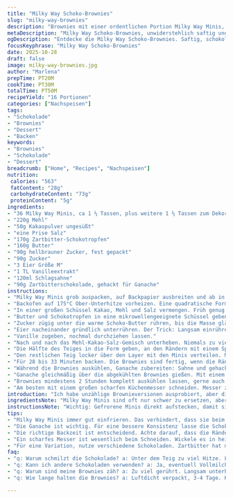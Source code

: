 ```yaml
---
title: "Milky Way Schoko-Brownies"
slug: "milky-way-brownies"
description: "Brownies mit einer ordentlichen Portion Milky Way Minis, dreifach Schokolade, und einer Ganache aus Sahne und dunkler Schokolade. Die Milky Way schrumpfen im Ofen nicht, sondern schmelzen zu einer cremigen Schicht, die beim Backen fast karamellisiert. Die Brownies bleiben dabei saftig, nicht zu süß, und durch die Ganache samtig. Eingefrorene Minis helfen, damit sie beim Backen nicht komplett verlaufen. Weniger Zucker als üblich, dafür Zartbitterschokolade für Tiefe im Aroma. Die Milky Way unter der Oberseite geben einen hübschen Kontrast zur dunklen Ganache oben drauf. Backzeit etwas kürzer als normal, um die Feuchtigkeit zu bewahren. Ein bisschen Experimentierfreude ist gefragt, vor allem, wenn die Minis nicht im Gefrierfach landen – dann verwandeln sie sich schnell in eine klebrige Masse. Lässt sich gut portionsweise einfrieren und die Ganache rundet das Ganze ab. Scharfe Kanten beim Schneiden verhindern klebrige Finger, je kühler die Brownies sind, desto einfacher. Nach dem Abkühlen im Kühlschrank lagern für perfekten Schnitt. "
metaDescription: "Milky Way Schoko-Brownies, unwiderstehlich saftig und schokoladig, mit köstlicher Ganache und Milky Way Minis - ein Genuss für alle Schokoladenliebhaber."
ogDescription: "Entdecke die Milky Way Schoko-Brownies. Saftig, schokoladig, mit Milky Way Minis. Perfekt für Schokoladenliebhaber, ein tolles Dessert."
focusKeyphrase: "Milky Way Schoko-Brownies"
date: 2025-10-28
draft: false
image: milky-way-brownies.jpg
author: "Marlena"
prepTime: PT20M
cookTime: PT30M
totalTime: PT50M
recipeYield: "16 Portionen"
categories: ["Nachspeisen"]
tags:
- "Schokolade"
- "Brownies"
- "Dessert"
- "Backen"
keywords:
- "Brownies"
- "Schokolade"
- "Dessert"
breadcrumb: ["Home", "Recipes", "Nachspeisen"]
nutrition: 
 calories: "563"
 fatContent: "28g"
 carbohydrateContent: "73g"
 proteinContent: "5g"
ingredients:
- "36 Milky Way Minis, ca 1 ⅔ Tassen, plus weitere 1 ⅓ Tassen zum Dekorieren"
- "220g Mehl"
- "50g Kakaopulver ungesüßt"
- "eine Prise Salz"
- "170g Zartbitter-Schokotropfen"
- "160g Butter"
- "90g hellbrauner Zucker, fest gepackt"
- "90g Zucker"
- "3 Eier Größe M"
- "1 TL Vanilleextrakt"
- "120ml Schlagsahne"
- "90g Zartbitterschokolade, gehackt für Ganache"
instructions:
- "Milky Way Minis grob auspacken, auf Backpapier ausbreiten und ab in den Gefrierschrank . Das Kühlen macht schlauer, denn so verlaufen die Minis später nicht komplett im Teig, sondern behalten einzelne Schichten."
- "Backofen auf 175°C Ober-Unterhitze vorheizen. Eine quadratische Form (ca 23x23 cm) mit Backpapier auslegen, das über die Ränder hängt, damit man die Brownies leicht raushebt. Ganz wichtig: Die Form richtig gut einfetten oder Back-Spray nutzen, damit nichts kleben bleibt."
- "In einer großen Schüssel Kakao, Mehl und Salz vermengen. Früh genug anrühren, weil trockene Zutaten gut getrennt sein müssen, bevor das Fett rein kommt."
- "Butter und Schokotropfen in eine mikrowellengeeignete Schüssel geben. Die Mischung für etwa 1 Minute erhitzen, zwischendurch alle 20 Sekunden umrühren. So verbrennt die Schokolade nicht, gibt aber genügend Hitze zum Schmelzen ab."
- "Zucker zügig unter die warme Schoko-Butter rühren, bis die Masse glänzend ist und keine weißen Zuckerkristalle mehr sichtbar sind."
- "Eier nacheinander gründlich unterrühren. Der Trick: Langsam einrühren, sonst gerinnt die Masse."
- "Vanille zugeben, nochmal durchziehen lassen."
- "Nach und nach das Mehl-Kakao-Salz-Gemisch unterheben. Niemals zu viel rühren, sonst werden die Brownies zäh. Meist reicht schon zweimaliges langsames Unterheben."
- "Die Hälfte des Teiges in die Form geben, an den Rändern mit einem Spatel glattstreichen. Die gefrorenen Milky Way Minis gleichmäßig auf dem Teig verteilen. Sie sollten nicht zu dicht liegen, sonst werden die Brownies zu süß und klebrig."
- "Den restlichen Teig locker über den Layer mit den Minis verteilen. Mit der Rückseite des Löffels oder Teigspatel glasig verteilen, nicht zu dick, sonst backt es unregelmäßig."
- "Für 28 bis 33 Minuten backen. Die Brownies sind fertig, wenn die Ränder fest aussehen, die Mitte aber noch leicht nachgibt. Ein Holzstäbchen sollte keine nassen Krümel tragen, aber es darf auch keine glatte Schokoladenmasse kleben bleiben."
- "Während die Brownies auskühlen, Ganache zubereiten: Sahne und gehackte Schokolade in einer kleinen Schüssel geben. 35 Sekunden in die Mikrowelle, dann rühren, bis die Masse seidig glänzt ohne Klümpchen."
- "Ganache gleichmäßig über die abgekühlten Brownies gießen. Mit einem breiten Spatel bis zum Rand verstreichen. Die restlichen Milky Way Minis sofort darauf verteilen - sie verschmelzen leicht, aber bleiben sichtbar und geben dem Ganachedeckel Textur und Crunch."
- "Brownies mindestens 2 Stunden komplett auskühlen lassen, gerne auch über Nacht im Kühlschrank. So härtet die Ganache aus, und wenn man sie schneidet, zerbröselt nichts."
- "Am besten mit einem großen scharfen Küchenmesser schneiden. Messer zwischen jedem Schnitt abwischen. So bleibt der Schnitt sauber und klebrige Ränder fallen weg."
introduction: "Ich habe unzählige Brownieversionen ausprobiert, aber diese Variante bringt die Milky Way Minis auf ein ganz neues Level. Die Kombination aus kräftiger Bitterschokolade im Teig und der süßen, weichen Milchcreme in den Minis macht etwas richtig Spannendes. Ein paar Mal hab ich die Minis zu früh abgegeben – Ergebnis war klebriger Schoko-Karamellbrei, der beim Backen in der Form völlig auseinanderfloss. Deshalb die Minis vorher einfrieren. Der Trick zeigt Wirkung, sie behalten Struktur, werden weich, aber nicht matschig. Die Zugabe der Ganache obendrauf gibt Schicht und Tiefe, ich tauschte die Milchschokolade aus dem Original gegen Zartbitter, weil sonst alles zu süß wird und die Brownies langweilig schmecken. Zügiges Unterheben verhindert eine zähe Konsistenz, aus Erfahrung weiß ich, zu viel Rühren macht harte Brownies. Beim Schneiden ist Geduld das A und O, Messer warmmachen hilft. Essen und genießen – großartig als Snack oder als kleines Dessert mit einem Klecks Sahne oder einer Kugel Vanilleeis."
ingredientsNote: "Milky Way Minis sind oft nur schwer zu ersetzen, aber wer mag, kann halb Zartbitterschokolade hacken und mit Karamellstückchen mischen, um einen ähnlichen Effekt zu erzielen. Statt Zartbitterschokolade in Ganache geht auch Vollmilchschokolade, aber der Geschmack wird süßer. Achte bei Kakaopulver auf eine hochwertige Sorte für kräftigeren Geschmack. Brauner Zucker gibt mehr Tiefe als weißer Zucker, aber du kannst den Anteil ein wenig verringern, wenn du es nicht ganz so süß möchtest. Butter nicht ersetzen durch Margarine, das ändert die Textur. Für eine vegane Variante wären Eier zu ersetzen – da empfehle ich Apfelmus oder Leinsamen, allerdings geht dann Geschmack und Textur verloren. Mikrowelle ist schneller, aber im Wasserbad schmelzen geht auch, dauert nur länger. Wer weniger Zeit hat, kann das Kühlen der Minis verkürzen, aber dann die Brownies etwas kürzer backen, sonst schmelzen sie schnell weg."
instructionsNote: "Wichtig: Gefrorene Minis direkt aufstecken, damit sie nicht einschmelzen. Beim Backen darauf achten, dass Brownies nicht austrocknen – die Mitte sollte leicht feucht bleiben. So einfach erkennen, ob gar: Ränder sehen fester aus, die Mitte wackelt noch minimal, aber kein flüssiger Teig mehr. Bei Ganache auf homogenes Gemisch achten, klumpt nicht sonst lässt sich die Ganache schlecht verteilen. Wenig rühren beim Teig verhindert, dass Gluten sich zu sehr entwickelt – sonst wird alles zäh. Backpapier mit Überhang hilft nicht nur beim Herausheben, spart das Stürzen. Zum glatten Verstreichen des Belags verwende ich immer einen Angled Spatel, schont den Belag und verteilt gleichmäßig. Brownies ganz abkühlen lassen vor dem Schneiden, sonst bröseln die Ränder. Messer in heißes Wasser tauchen und abwischen nach jedem Schnitt – Zaubertrick, um saubere Stücke zu schneiden. Verpackt halten sich die Brownies luftdicht 3-4 Tage. Für noch bessere Schnittqualität im Kühlschrank lagern."
tips:
- "Milky Way Minis immer gut einfrieren. Das verhindert, dass sie beim Backen zerlaufen. Lege sie flach auf ein Blech. Etwa 30 Minuten. Sie behalten ihre Form."
- "Die Ganache ist wichtig. Für eine bessere Konsistenz lasse die Schokolade langsam mit der Sahne schmelzen. Mikrowelle geht schnell, Wasserbad ist sanfter."
- "Die richtige Backzeit ist entscheidend. Achte darauf, dass die Ränder fest erscheinen, die Mitte darf noch leicht wackeln. Das bedeutet, sie bleibt saftig."
- "Ein scharfes Messer ist wesentlich beim Schneiden. Wickele es in heißes Wasser, abwischen nach jedem Schnitt. So bleibt der Schnitt sauber und die Ränder bröckeln nicht."
- "Für eine Variation, nutze verschiedene Schokoladen. Zartbitter hat mehr Tiefe, Vollmilch wird süßer. Anpassen für deinen Geschmack und das, was du Zuhause hast."
faq:
- "q: Warum schmilzt die Schokolade? a: Unter dem Teig zu viel Hitze. Lass die Mischung abkühlen, bevor du Eier hinzufügst. Oder, einfach weniger Zeit im Ofen."
- "q: Kann ich andere Schokoladen verwenden? a: Ja, eventuell Vollmilch für mehr Süße. Aber, Achtung, kann den Geschmack verändern. Mischung aus verschiedenen Sorten."
- "q: Warum sind meine Brownies zäh? a: Zu viel gerührt. Langsam unterheben. Das Gluten entwickelt sich sonst. Achte auf die Konsistenz. weniger Rühren ist besser."
- "q: Wie lange halten die Brownies? a: Luftdicht verpackt, 3-4 Tage. Kühlschrank verlängert die Frische. Tiefkühlen ist auch eine Option, wenn du länger aufbewahren willst."

---
```

